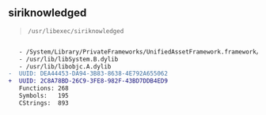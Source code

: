 ## siriknowledged

> `/usr/libexec/siriknowledged`

```diff

   - /System/Library/PrivateFrameworks/UnifiedAssetFramework.framework/UnifiedAssetFramework
   - /usr/lib/libSystem.B.dylib
   - /usr/lib/libobjc.A.dylib
-  UUID: DEA44453-DA94-3B83-8638-4E792A655062
+  UUID: 2C8A78BD-26C9-3FE8-982F-43BD7DDB4ED9
   Functions: 268
   Symbols:   195
   CStrings:  893

```
